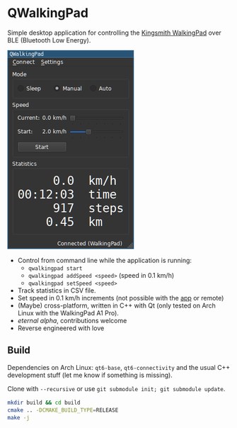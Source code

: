 # QWalkingPad

Simple desktop application for controlling the [Kingsmith WalkingPad](https://walkingpad.com) over BLE (Bluetooth Low Energy).

![](screenshot.png)


- Control from command line while the application is running:
  - `qwalkingpad start`
  - `qwalkingpad addSpeed <speed>` (speed in 0.1 km/h)
  - `qwalkingpad setSpeed <speed>`
- Track statistics in CSV file.
- Set speed in 0.1 km/h increments (not possible with the [app](https://play.google.com/store/apps/details?id=com.walkingpad.app) or remote)
- (Maybe) cross-platform, written in C++ with Qt (only tested on Arch Linux with the WalkingPad A1 Pro).
- *eternal alpha*, contributions welcome
- Reverse engineered with love

## Build

Dependencies on Arch Linux: `qt6-base`, `qt6-connectivity` and the usual C++ development stuff (let me know if something is missing).

Clone with `--recursive` or use `git submodule init; git submodule update`.

```sh
mkdir build && cd build
cmake .. -DCMAKE_BUILD_TYPE=RELEASE
make -j
```
